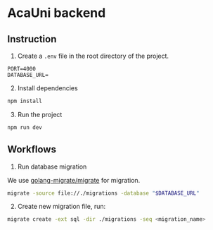 # AcaUni backend

## Instruction

1. Create a `.env` file in the root directory of the project.

```env
PORT=4000
DATABASE_URL=
```

2. Install dependencies

```sh
npm install
```

3. Run the project

```sh
npm run dev
```

## Workflows

1. Run database migration

We use [golang-migrate/migrate](https://github.com/golang-migrate/migrate) for migration.

```sh
migrate -source file://./migrations -database "$DATABASE_URL"
```

2. Create new migration file, run:

```sh
migrate create -ext sql -dir ./migrations -seq <migration_name>
```
